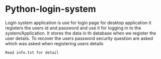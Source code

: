 # Python-login-system

Login system application is use for login page for desktop application it registers the users id and password and use it for logging in to the system/Application.
It stores the data in th database when we register the user details.
To recover the users password security question are asked which was asked when registering users details

`Read info.txt for detail`
